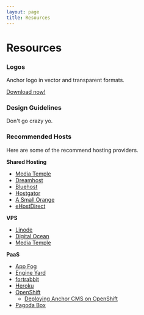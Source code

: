 ```yaml
---
layout: page
title: Resources
---
```


# Resources

### Logos

Anchor logo in vector and transparent formats.

[Download now!](http://cl.ly/EZDq)

### Design Guidelines

Don't go crazy yo.

### Recommended Hosts

Here are some of the recommend hosting providers.

**Shared Hosting**

*   [Media Temple](http://mediatemple.net/webhosting/gs/)
*   [Dreamhost](http://dreamhost.com/)
*   [Bluehost](http://bluehost.com/)
*   [Hostgator](http://hostgator.com/)
*   [A Small Orange](http://asmallorange.com/)
*   [eHostDirect](http://ehostdirect.com/)

**VPS**

*   [Linode](http://linode.com/)
*   [Digital Ocean](https://www.digitalocean.com/)
*   [Media Temple](http://mediatemple.net/webhosting/ve/)

**PaaS**

*   [App Fog](http://appfog.com/)
*   [Engine Yard](http://engineyard.com/)
*   [fortrabbit](https://www.fortrabbit.com)
*   [Heroku](https://heroku.com)
*   [OpenShift](http://openshift.com/)
    *   [Deploying Anchor CMS on OpenShift](http://www.mseri.me/deploying-anchor-cms-on-openshift/)
*   [Pagoda Box](http://pagodabox.io/)
